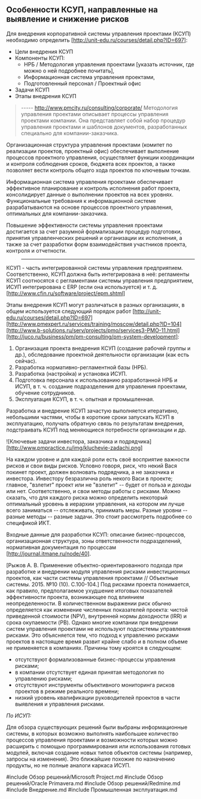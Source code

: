 ## Особенности КСУП, направленные на выявление и снижение рисков

Для внедрения корпоративной системы управления проектами (КСУП) необходимо определить [http://unit-edu.ru/courses/detail.php?ID=697]:
- Цели внедрения КСУП
- Компоненты КСУП:
  - НРБ / Методология управления проектами [указать источник, где можно о ней подробнее почитать],
  - Информационная система управления проектами,
  - Подготовленный персонал / Проектный офис
- Задачи КСУП
- Этапы внедрения КСУП

>----- http://www.pmcity.ru/consulting/corporate/
Методология управления проектами описывает процессы управления проектами компании. Она представляет собой набор процедур управления проектами и шаблонов документов, разработанных специально для компании-заказчика.

Организационная структура управления проектами (комитет по реализации проектов, проектный офис) обеспечивает выполнение процессов проектного управления, осуществляет функции координации и контроля соблюдения сроков, бюджета всех проектов, а также позволяет вести контроль общего хода проектов по ключевым точкам.

Информационная система управления проектами обеспечивает эффективное планирование и контроль исполнения работ проекта, консолидирует данные о выполнении проектов на всех уровнях. Функциональные требования к информационной системе разрабатываются на основе процессов проектного управления, оптимальных для компании-заказчика.

Повышение эффективности системы управления проектами достигается за счет разумной формализации процедур подготовки, принятия управленческих решений и организации их исполнения, а также за счет разработки форм взаимодействия участников проекта, контроля и отчетности.
>-----

КСУП - часть интегрированной системы управления предприятием. Соответственно, КСУП должна быть интегрирована в неё: регламенты КСУП соотносятся с регламентами системы управления предприятием, ИСУП интегрирована с ERP (если она используется) и т. д. [http://www.cfin.ru/software/project/epm.shtml]

Этапы внедрения КСУП могут различаться в разных организациях, в общем используется следующий порядок работ [http://unit-edu.ru/courses/detail.php?ID=697][http://www.pmexpert.ru/services/training/moscow/detail.php?ID=104][http://www.b-solutions.ru/serv/projects/pmo/services3-PMO-11.html][http://juco.ru/business/pm/pm-consulting/pm-system-development]:

1. Организация проекта внедрения КСУП (создание рабочей группы и др.), обследование проектной деятельности организации (как есть сейчас).
2. Разработка нормативно-регламентной базы (НРБ).
3. Разработка (настройка) и установка ИСУП.
4. Подготовка персонала к использованию разработанной НРБ и ИСУП, в т. ч. создание подразделения для управления проектами, обучение сотрудников.
5. Эксплуатация КСУП, в т. ч. опытная и промышленная.

Разработка и внедрение КСУП зачастую выполняется итеративно, небольшими частями, чтобы в короткие сроки запускать КСУП в эксплуатацию, получать обратную связь по результатам внедрения, подстраивать КСУП под меняющиеся потребности организации и др.

![Ключевые задачи инвестора, заказчика и подрядчика][http://www.pmpractice.ru/img/kluchevie-zadachi.png]

На каждом уровне и для каждой роли есть своё восприятие важности рисков и свои виды рисков. Условно говоря, риск, что некий Вася покинет проект, должен волновать подрядчика, а не заказчика и инвестора. Инвестору безразлична роль некого Васи в проекте; главное, "взлетит" проект или не "взлетит" -- будет от польза и доходы или нет. Соответственно, и свои методы работы с рисками. Можно сказать, что для каждого риска можно определить некоторый оптимальный уровень в иерархии управления, на котором им лучше всего заниматься -- отслеживать, принимать меры. Разные уровни -- разные методы -- разные задачи.
Это стоит рассмотреть подробнее со спецификой ИКТ.

Входные данные для разработки КСУП: описание бизнес-процессов, организационная структура, зоны ответственности подразделений, нормативная документация по процессам [http://journal.itmane.ru/node/40].

[Рыжов А. В. Применение объектно-ориентированного подхода при разработке и внедрении модуля управления рисками инвестиционных проектов, как части системы управления проектами // Объектные системы. 2015. №10 (10). С.100-104.]
Под рисками проекта понимается, как правило, предполагаемое ухудшение итоговых показателей эффективности проекта, возникающее под влиянием неопределенности. В количественном выражении риск обычно определяется как изменение численных показателей проекта: чистой приведенной стоимости (NPV), внутренней нормы доходности (IRR) и срока окупаемости (PB).
Однако многие компании при внедрении систем управления проектами не используют подсистемы управления рисками. Это объясняется тем, что подход к управлению рисками проектов в настоящее время развит крайне слабо и в полном объеме не применяется в компаниях.
Причины тому кроятся в следующем:
- отсутствуют формализованные бизнес-процессы управления рисками;
- в компании отсутствует единая принятая методология по управлению рисками;
- отсутствуют инструменты объективного мониторинга рисков проектов в режиме реального времени;
- низкий уровень квалификации руководителей проектов в части выявления и управления рисками.

*По ИСУП:*

Для обзора существующих решений были выбраны информационные системы, в которых возможно выполнять наибольшее количество процессов управления проектами и возможности которых можно расширить с помощью программирования или использования готовых модулей, включая создание новых типов объектов системы (например, запросы на изменения). Это ближайшие похожие по назначению продукты, но не полные аналоги каркаса ИСУП.

#include Обзор решений/Microsoft Project.md
#include Обзор решений/Oracle Primavera.md
#include Обзор решений/Redmine.md
#include Внедрение.md
#include Промышленная эксплуатация.md
